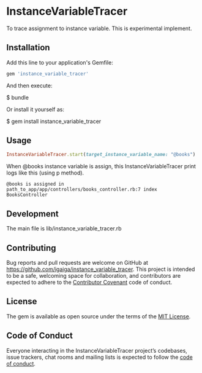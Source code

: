 # InstanceVariableTracer

To trace assignment to instance variable. This is experimental implement.

## Installation

Add this line to your application's Gemfile:

```ruby
gem 'instance_variable_tracer'
```

And then execute:

  $ bundle

Or install it yourself as:

  $ gem install instance_variable_tracer

## Usage

```ruby
InstanceVariableTracer.start(target_instance_variable_name: "@books")
```

When @books instance variable is assign, this InstanceVariableTracer print logs like this (using p method).

```
@books is assigned in path_to_app/app/controllers/books_controller.rb:7 index BooksController
```

## Development

The main file is lib/instance_variable_tracer.rb

## Contributing

Bug reports and pull requests are welcome on GitHub at https://github.com/igaiga/instance_variable_tracer. This project is intended to be a safe, welcoming space for collaboration, and contributors are expected to adhere to the [Contributor Covenant](http://contributor-covenant.org) code of conduct.

## License

The gem is available as open source under the terms of the [MIT License](https://opensource.org/licenses/MIT).

## Code of Conduct

Everyone interacting in the InstanceVariableTracer project’s codebases, issue trackers, chat rooms and mailing lists is expected to follow the [code of conduct](https://github.com/igaiga/instance_variable_tracer/blob/master/CODE_OF_CONDUCT.md).
